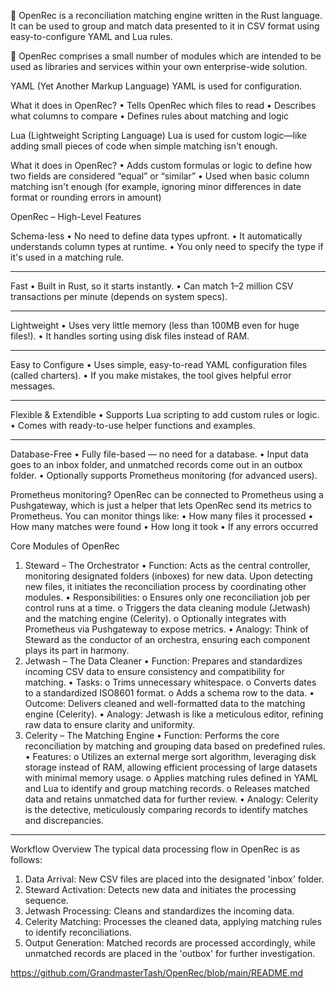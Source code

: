	OpenRec is a reconciliation matching engine written in the Rust language. It can be used to group and match data presented to it in CSV format using easy-to-configure YAML and Lua rules.

	OpenRec comprises a small number of modules which are intended to be used as libraries and services within your own enterprise-wide solution.

YAML (Yet Another Markup Language)
YAML is used for configuration.

 What it does in OpenRec?
•	Tells OpenRec which files to read
•	Describes what columns to compare
•	Defines rules about matching and logic

Lua (Lightweight Scripting Language)
Lua is used for custom logic—like adding small pieces of code when simple matching isn't enough.

What it does in OpenRec?
•	Adds custom formulas or logic to define how two fields are considered “equal” or “similar”
•	Used when basic column matching isn't enough (for example, ignoring minor differences in date format or rounding errors in amount)

OpenRec – High-Level Features

Schema-less
•	No need to define data types upfront.
•	It automatically understands column types at runtime.
•	You only need to specify the type if it's used in a matching rule.
________________________________________
Fast
•	Built in Rust, so it starts instantly.
•	Can match 1–2 million CSV transactions per minute (depends on system specs).
________________________________________
Lightweight
•	Uses very little memory (less than 100MB even for huge files!).
•	It handles sorting using disk files instead of RAM.
________________________________________
Easy to Configure
•	Uses simple, easy-to-read YAML configuration files (called charters).
•	If you make mistakes, the tool gives helpful error messages.
________________________________________
Flexible & Extendible
•	Supports Lua scripting to add custom rules or logic.
•	Comes with ready-to-use helper functions and examples.
________________________________________
Database-Free
•	Fully file-based — no need for a database.
•	Input data goes to an inbox folder, and unmatched records come out in an outbox folder.
•	Optionally supports Prometheus monitoring (for advanced users).


Prometheus monitoring?
OpenRec can be connected to Prometheus using a Pushgateway, which is just a helper that lets OpenRec send its metrics to Prometheus.
You can monitor things like:
•	How many files it processed
•	How many matches were found
•	How long it took
•	If any errors occurred

Core Modules of OpenRec
1. Steward – The Orchestrator
•	Function: Acts as the central controller, monitoring designated folders (inboxes) for new data. Upon detecting new files, it initiates the reconciliation process by coordinating other modules.
•	Responsibilities:
o	Ensures only one reconciliation job per control runs at a time.
o	Triggers the data cleaning module (Jetwash) and the matching engine (Celerity).
o	Optionally integrates with Prometheus via Pushgateway to expose metrics.
•	Analogy: Think of Steward as the conductor of an orchestra, ensuring each component plays its part in harmony. 
2. Jetwash – The Data Cleaner
•	Function: Prepares and standardizes incoming CSV data to ensure consistency and compatibility for matching.
•	Tasks:
o	Trims unnecessary whitespace.
o	Converts dates to a standardized ISO8601 format.
o	Adds a schema row to the data.
•	Outcome: Delivers cleaned and well-formatted data to the matching engine (Celerity).
•	Analogy: Jetwash is like a meticulous editor, refining raw data to ensure clarity and uniformity. 
3. Celerity – The Matching Engine
•	Function: Performs the core reconciliation by matching and grouping data based on predefined rules.
•	Features:
o	Utilizes an external merge sort algorithm, leveraging disk storage instead of RAM, allowing efficient processing of large datasets with minimal memory usage.
o	Applies matching rules defined in YAML and Lua to identify and group matching records.
o	Releases matched data and retains unmatched data for further review.
•	Analogy: Celerity is the detective, meticulously comparing records to identify matches and discrepancies. 
________________________________________
Workflow Overview
The typical data processing flow in OpenRec is as follows:
1.	Data Arrival: New CSV files are placed into the designated 'inbox' folder.
2.	Steward Activation: Detects new data and initiates the processing sequence.
3.	Jetwash Processing: Cleans and standardizes the incoming data.
4.	Celerity Matching: Processes the cleaned data, applying matching rules to identify reconciliations.
5.	Output Generation: Matched records are processed accordingly, while unmatched records are placed in the 'outbox' for further investigation.

https://github.com/GrandmasterTash/OpenRec/blob/main/README.md 


